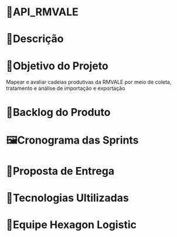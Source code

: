 # 📃API_RMVALE
# 📃Descrição
# 📌Objetivo do Projeto
Mapear e avaliar cadeias produtivas da RMVALE por meio de coleta, tratamento e análise de importação e exportação 

# 📄Backlog do Produto
# 🖼️Cronograma das Sprints
# 📄Proposta de Entrega
# 🧰Tecnologias Ultilizadas
# 🚀Equipe Hexagon Logistic
